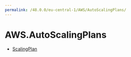 ```yaml
---
permalink: /48.0.0/eu-central-1/AWS/AutoScalingPlans/
---
```


# AWS.AutoScalingPlans



* [ScalingPlan](ScalingPlan.md)